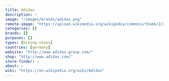 ```yaml
---
title: Adidas
description: ~
image: "/images/brands/adidas.png"
remote-image: "https://upload.wikimedia.org/wikipedia/commons/thumb/2/20/Adidas_Logo.svg/150px-Adidas_Logo.svg.png"
categories: []
brands: []
purposes: []
types: [hiking-shoes]
countries: [germany]
website: "http://www.adidas-group.com/"
shop: "http://www.adidas.com/"
store-finder: ~
about: ~
wiki: "https://en.wikipedia.org/wiki/Adidas"
---
```

